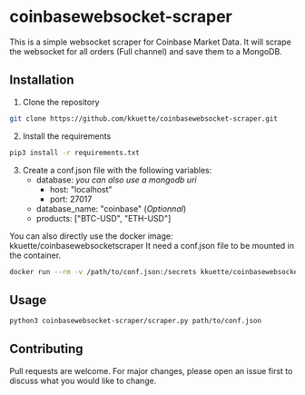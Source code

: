 # coinbasewebsocket-scraper

This is a simple websocket scraper for Coinbase Market Data. 
It will scrape the websocket for all orders (Full channel) and save them to a MongoDB.

## Installation

1. Clone the repository

```bash
git clone https://github.com/kkuette/coinbasewebsocket-scraper.git
```

2. Install the requirements

```bash
pip3 install -r requirements.txt
```

3. Create a conf.json file with the following variables:
    - database: *you can also use a mongodb uri*
        - host: "localhost"
        - port: 27017
    - database_name: "coinbase"  (*Optionnal*)
    - products: ["BTC-USD", "ETH-USD"]

You can also directly use the docker image: kkuette/coinbasewebsocketscraper
It need a conf.json file to be mounted in the container.

```bash
docker run --rm -v /path/to/conf.json:/secrets kkuette/coinbasewebsocketscraper:latest
```

## Usage

```bash
python3 coinbasewebsocket-scraper/scraper.py path/to/conf.json
```

## Contributing
Pull requests are welcome. For major changes, please open an issue first to discuss what you would like to change.





